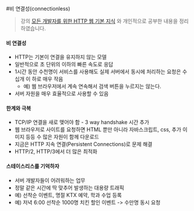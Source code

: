 #비 연결성(connectionless)
> 강의 [모든 개발자를 위한 HTTP 웹 기본 지식](https://www.inflearn.com/course/http-%EC%9B%B9-%EB%84%A4%ED%8A%B8%EC%9B%8C%ED%81%AC/dashboard) 와 개인적으로 공부한 내용을 정리하였습니다.

#### 비 연결성
- HTTP는 기본이 연결을 유지하지 않는 모델 
- 일반적으로 초 단위의 이하의 빠른 속도로 응답
- 1시간 동안 수천명이 서비스를 사용해도 실제 서버에서 동시에 처리하는 요청은 수십개 이 하로 매우 작음
    - 예) 웹 브라우저에서 계속 연속해서 검색 버튼을 누르지는 않는다. 
- 서버 자원을 매우 효율적으로 사용할 수 있음

#### 한계와 극복
- TCP/IP 연결을 새로 맺어야 함 - 3 way handshake 시간 추가
- 웹 브라우저로 사이트를 요청하면 HTML 뿐만 아니라 자바스크립트, css, 추가 이미지 등등 수 많은 자원이 함께 다운로드
- 지금은 HTTP 지속 연결(Persistent Connections)로 문제 해결 
- HTTP/2, HTTP/3에서 더 많은 최적화

#### 스테이스리스를 기억하자
- 서버 개발자들이 어려워하는 업무
- 정말 같은 시간에 딱 맞추어 발생하는 대용량 트래픽
- 예) 선착순 이벤트, 명절 KTX 예약, 학과 수업 등록
- 예) 저녁 6:00 선착순 1000명 치킨 할인 이벤트 -> 수만명 동시 요청